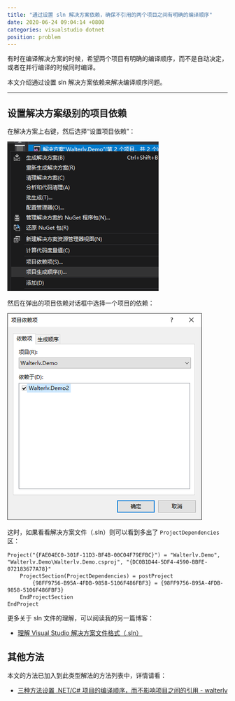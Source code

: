 ```yaml
---
title: "通过设置 sln 解决方案依赖，确保不引用的两个项目之间有明确的编译顺序"
date: 2020-06-24 09:04:14 +0800
categories: visualstudio dotnet
position: problem
---
```


有时在编译解决方案的时候，希望两个项目有明确的编译顺序，而不是自动决定，或者在并行编译的时候同时编译。

本文介绍通过设置 sln 解决方案依赖来解决编译顺序问题。

---

<div id="toc"></div>

## 设置解决方案级别的项目依赖

在解决方案上右键，然后选择“设置项目依赖”：

![设置项目依赖](/static/posts/2019-07-24-12-17-34.png)

然后在弹出的项目依赖对话框中选择一个项目的依赖：

![选择项目依赖](/static/posts/2019-07-24-12-18-39.png)

这时，如果看看解决方案文件（.sln）则可以看到多出了 `ProjectDependencies` 区：

```
Project("{FAE04EC0-301F-11D3-BF4B-00C04F79EFBC}") = "Walterlv.Demo", "Walterlv.Demo\Walterlv.Demo.csproj", "{DC0B1D44-5DF4-4590-BBFE-072183677A78}"
	ProjectSection(ProjectDependencies) = postProject
		{98FF9756-B95A-4FDB-9858-5106F486FBF3} = {98FF9756-B95A-4FDB-9858-5106F486FBF3}
	EndProjectSection
EndProject
```

更多关于 sln 文件的理解，可以阅读我的另一篇博客：

- [理解 Visual Studio 解决方案文件格式（.sln）](/post/understand-the-sln-file)

## 其他方法

本文的方法已加入到此类型解法的方法列表中，详情请看：

- [三种方法设置 .NET/C# 项目的编译顺序，而不影响项目之间的引用 - walterlv](https://blog.walterlv.com/post/affects-project-building-order.html)
